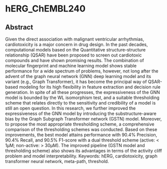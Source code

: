 # hERG_ChEMBL240
## Abstract
Given the direct association with malignant ventricular arrhythmias, cardiotoxicity is a major concern in drug design. In the past decades, computational models based on the Quantitative structure-structure relationship (QSAR) have been proposed to screen out cardiotoxic compounds and have shown promising results. The combination of molecular fingerprint and machine learning model shows stable performance for a wide spectrum of problems, however, not long after the advent of the graph neural network (GNN) deep learning model and its variant (e.g., Graph Transformer), it has become the principal way of QSAR-based modeling for its high flexibility in feature extraction and decision rule generation. In spite of all these progresses, the expressiveness of the GNN model is bounded by the WL isomorphism test, and a suitable thresholding scheme that relates directly to the sensitivity and credibility of a model is still an open question. In this research, we further improved the expressiveness of the GNN model by introducing the substructure-aware bias by the Graph Subgraph Transformer network (GSTN) model. Moreover, to propose the most appropriate thresholding scheme, a comprehensive comparison of the thresholding schemes was conducted. Based on these improvements, the best model attains performance with 90.4% Precision, 90.4% Recall, and 90.5% F1-score with a dual threshold scheme (active: < 1µM; non-active: > 30µM). The improved pipeline (GSTN model and thresholding scheme) also shows its advantages in terms of the activity cliff problem and model interpretability.
Keywords: hERG, cardiotoxicity, graph transformer neural network, meta-path, threshold.
